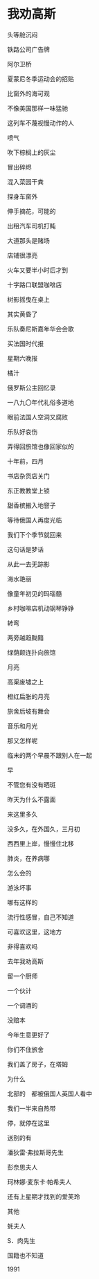    

# 我劝高斯

头等舱沉闷

铁路公司广告牌

阿尔卫桥

夏蒙尼冬季运动会的招贴

比窗外的海可观

  

不像美国那样一味猛驰

这列车不蔑视慢动作的人

喷气

吹下棕榈上的灰尘

冒出碎烬

混入菜园干粪

探身车窗外

伸手摘花，可能的

  

出租汽车司机打盹

大道那头是赌场

店铺很漂亮

火车又要半小时后才到

十字路口联盟咖啡店

树影摇曳在桌上

其实黄昏了

乐队奏尼斯嘉年华会会歌

买法国时代报

星期六晚报

橘汁

俄罗斯公主回忆录

一八九〇年代礼俗多道地

眼前法国人空洞又腐败

乐队好哀伤

弄得回旅馆也像回家似的

十年前，四月

书店杂货店关门

东正教教堂上锁

甜香槟搬入地窨子

等待俄国人再度光临

我们下个季节就回来

这句话是梦话

从此一去无踪影

  

海水艳丽

像童年初见的玛瑙髓

乡村咖啡店机动钢琴铮铮

转弯

两旁越趋黝黯

绿荫颠连扑向旅馆

月亮

高渠废墟之上

橙红扁胀的月亮

旅舍后坡有舞会

音乐和月光

那又怎样呢

临末的两个早晨不跟别人在一起

  

早

不管您有没有晒斑

昨天为什么不露面

来这里多久

没多久，在外国久，三月初

西西里上岸，慢慢住北移

肺炎，在养病哪

怎么会的

游泳坏事

哪有这样的

流行性感冒，自己不知道

可喜欢这里，这地方

非得喜欢吗

去年我劝高斯

留一个厨师

一个伙计

一个调酒的

没赔本

今年生意更好了

你们不住旅舍

我们盖了房子，在塔姆

为什么

北部的　都被俄国人英国人看中

我们一半来自热带

停，就停在这里

  

送别的有

潘狄雷·弗拉斯哥先生

彭奈思夫人

珂林娜·麦东卡·帕希夫人

还有上星期才找到的爱芙玲

其他

蚝夫人

S．肉先生

国籍也不知道

1991
